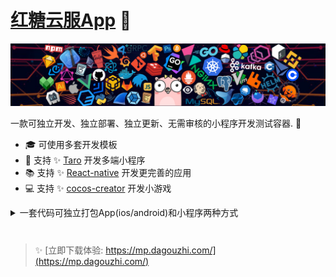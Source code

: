 # [红糖云服App](https://mp.dagouzhi.com/) 👋

![](https://github.com/htyf-mp-community/.github/blob/main/profile/header_1.png?raw=true)

一款可独立开发、独立部署、独立更新、无需审核的小程序开发测试容器. 🌈    

* 🎓   可使用多套开发模板
* 🌱   支持 ✨ [Taro](https://docs.taro.zone/docs/) 开发多端小程序
* 📚   支持 ✨ [React-native](https://reactnative.dev/) 开发更完善的应用
* 💻   支持 ✨ [cocos-creator](https://www.cocos.com/creator) 开发小游戏

<details>
  <summary>一套代码可独立打包App(ios/android)和小程序两种方式</summary>
  <br>
</details>

# 
> ✨ [立即下载体验: https://mp.dagouzhi.com/](https://mp.dagouzhi.com/)


